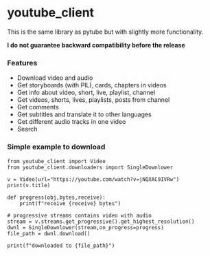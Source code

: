 # youtube_client
This is the same library as pytube but with slightly more functionality.

**I do not guarantee backward compatibility before the release**

### Features
- Download video and audio
- Get storyboards (with PIL), cards, chapters in videos
- Get info about video, short, live, playlist, channel
- Get videos, shorts, lives, playlists, posts from channel
- Get comments
- Get subtitles and translate it to other languages
- Get different audio tracks in one video
- Search

### Simple example to download
```
from youtube_client import Video
from youtube_client.downloaders import SingleDownlower

v = Video(url="https://youtube.com/watch?v=jNQXAC9IVRw")
print(v.title)

def progress(obj,bytes,receive):
    print(f"receive {receive} bytes")

# progressive streams contains video with audio
stream = v.streams.get_progressive().get_highest_resolution()
dwnl = SingleDownlower(stream,on_progress=progress)
file_path = dwnl.download()

print(f"downloaded to {file_path}")
```
